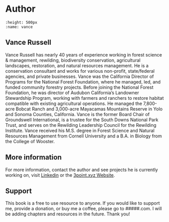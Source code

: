 # Author

```{image} /vr.jpg
:height: 500px
:name: vance
```
## Vance Russell
Vance Russell has nearly 40 years of experience working in forest science & management, rewilding, 
biodiversity conservation, agricultural landscapes, restoration, and natural resources management. He is a conservation consultant and works for various non-profit, state/federal agencies, and private businesses. Vance was the California Director of Programs for the National Forest Foundation, where he managed, led, and funded community forestry projects. Before joining the National Forest Foundation, he was director of Audubon California’s Landowner Stewardship Program, working with farmers and ranchers to restore habitat compatible with existing agricultural operations. He managed the 7,800-acre Bobcat Ranch and 3,000-acre Mayacamas Mountains Reserve in Yolo and Sonoma Counties, California. Vance is the former Board Chair of Groundswell International, is a trustee for the South Downs National Park Trust, and serves on the Rewilding Leadership Council for the Rewilding Institute. Vance received his M.S. degree in Forest Science and Natural Resources Management from Cornell University and a B.A. in Biology from the College of Wooster.

## More information
For more information, contact the author and see projects he is currently working on, visit [Linkedin](https://www.linkedin.com/in/vance-russell-ab596810/) or the [3point.xyz Website](https://3point.xyz).

## Support
This book is a free to use resource to anyone. If you would like to support me, provide a donation, or buy me a coffee, please go to #####.com. I will be adding chapters and resources in the future. Thank you!
